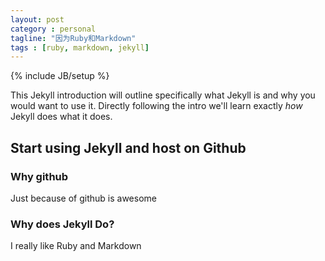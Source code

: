 ```yaml
---
layout: post
category : personal
tagline: "因为Ruby和Markdown"
tags : [ruby, markdown, jekyll]
---
```

{% include JB/setup %}

This Jekyll introduction will outline specifically  what Jekyll is and why you would want to use it.
Directly following the intro we'll learn exactly _how_ Jekyll does what it does.

## Start using Jekyll and host on Github

### Why github

Just because of github is awesome

### Why does Jekyll Do?

I really like Ruby and Markdown